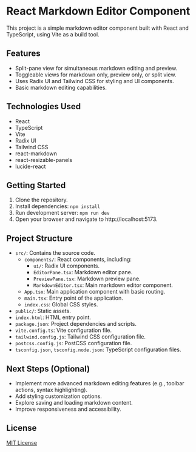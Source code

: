 # React Markdown Editor Component

This project is a simple markdown editor component built with React and TypeScript, using Vite as a build tool.

## Features

- Split-pane view for simultaneous markdown editing and preview.
- Toggleable views for markdown only, preview only, or split view.
- Uses Radix UI and Tailwind CSS for styling and UI components.
- Basic markdown editing capabilities.

## Technologies Used

- React
- TypeScript
- Vite
- Radix UI
- Tailwind CSS
- react-markdown
- react-resizable-panels
- lucide-react

## Getting Started

1.  Clone the repository.
2.  Install dependencies: `npm install`
3.  Run development server: `npm run dev`
4.  Open your browser and navigate to http://localhost:5173.

## Project Structure

-   `src/`: Contains the source code.
    -   `components/`: React components, including:
        -   `ui/`: Radix UI components.
        -   `EditorPane.tsx`: Markdown editor pane.
        -   `PreviewPane.tsx`: Markdown preview pane.
        -   `MarkdownEditor.tsx`: Main markdown editor component.
    -   `App.tsx`: Main application component with basic routing.
    -   `main.tsx`: Entry point of the application.
    -   `index.css`: Global CSS styles.
-   `public/`: Static assets.
-   `index.html`: HTML entry point.
-   `package.json`: Project dependencies and scripts.
-   `vite.config.ts`: Vite configuration file.
-   `tailwind.config.js`: Tailwind CSS configuration file.
-   `postcss.config.js`: PostCSS configuration file.
-   `tsconfig.json`, `tsconfig.node.json`: TypeScript configuration files.

## Next Steps (Optional)

-   Implement more advanced markdown editing features (e.g., toolbar actions, syntax highlighting).
-   Add styling customization options.
-   Explore saving and loading markdown content.
-   Improve responsiveness and accessibility.

## License

[MIT License](LICENSE)
